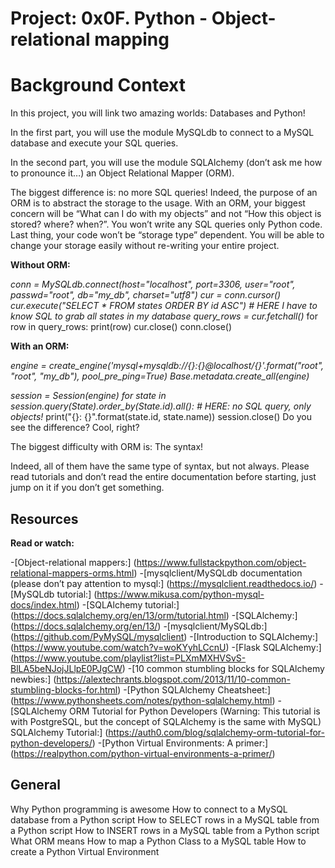 # Project: 0x0F. Python - Object-relational mapping

# Background Context

In this project, you will link two amazing worlds: Databases and Python!

In the first part, you will use the module MySQLdb to connect to a MySQL database and execute your SQL queries.

In the second part, you will use the module SQLAlchemy (don’t ask me how to pronounce it…) an Object Relational Mapper (ORM).

The biggest difference is: no more SQL queries! Indeed, the purpose of an ORM is to abstract the storage to the usage. With an ORM, your biggest concern will be “What can I do with my objects” and not “How this object is stored? where? when?”. You won’t write any SQL queries only Python code. Last thing, your code won’t be “storage type” dependent. You will be able to change your storage easily without re-writing your entire project.

**Without ORM:**

*conn = MySQLdb.connect(host="localhost", port=3306, user="root", passwd="root", db="my_db", charset="utf8")*
*cur = conn.cursor()*
*cur.execute("SELECT * FROM states ORDER BY id ASC") # HERE I have to know SQL to grab all states in my database*
*query_rows = cur.fetchall()*
for row in query_rows:
    print(row)
cur.close()
conn.close()

**With an ORM:**

*engine = create_engine('mysql+mysqldb://{}:{}@localhost/{}'.format("root", "root", "my_db"), pool_pre_ping=True)*
*Base.metadata.create_all(engine)*

*session = Session(engine)*
*for state in session.query(State).order_by(State.id).all(): # HERE: no SQL query, only objects!*
    print("{}: {}".format(state.id, state.name))
session.close()
Do you see the difference? Cool, right?

The biggest difficulty with ORM is: The syntax!

Indeed, all of them have the same type of syntax, but not always. Please read tutorials and don’t read the entire documentation before starting, just jump on it if you don’t get something.

## Resources
**Read or watch:**

-[Object-relational mappers:] (https://www.fullstackpython.com/object-relational-mappers-orms.html)
-[mysqlclient/MySQLdb documentation (please don’t pay attention to mysql:] (https://mysqlclient.readthedocs.io/)
-[MySQLdb tutorial:] (https://www.mikusa.com/python-mysql-docs/index.html)
-[SQLAlchemy tutorial:] (https://docs.sqlalchemy.org/en/13/orm/tutorial.html)
-[SQLAlchemy:] (https://docs.sqlalchemy.org/en/13/)
-[mysqlclient/MySQLdb:] (https://github.com/PyMySQL/mysqlclient)
-[Introduction to SQLAlchemy:] (https://www.youtube.com/watch?v=woKYyhLCcnU)
-[Flask SQLAlchemy:] (https://www.youtube.com/playlist?list=PLXmMXHVSvS-BlLA5beNJojJLlpE0PJgCW)
-[10 common stumbling blocks for SQLAlchemy newbies:] (https://alextechrants.blogspot.com/2013/11/10-common-stumbling-blocks-for.html)
-[Python SQLAlchemy Cheatsheet:] (https://www.pythonsheets.com/notes/python-sqlalchemy.html)
-[SQLAlchemy ORM Tutorial for Python Developers (Warning: This tutorial is with PostgreSQL, but the concept of SQLAlchemy is the same with MySQL)
SQLAlchemy Tutorial:] (https://auth0.com/blog/sqlalchemy-orm-tutorial-for-python-developers/)
-[Python Virtual Environments: A primer:] (https://realpython.com/python-virtual-environments-a-primer/)

## General
Why Python programming is awesome
How to connect to a MySQL database from a Python script
How to SELECT rows in a MySQL table from a Python script
How to INSERT rows in a MySQL table from a Python script
What ORM means
How to map a Python Class to a MySQL table
How to create a Python Virtual Environment
